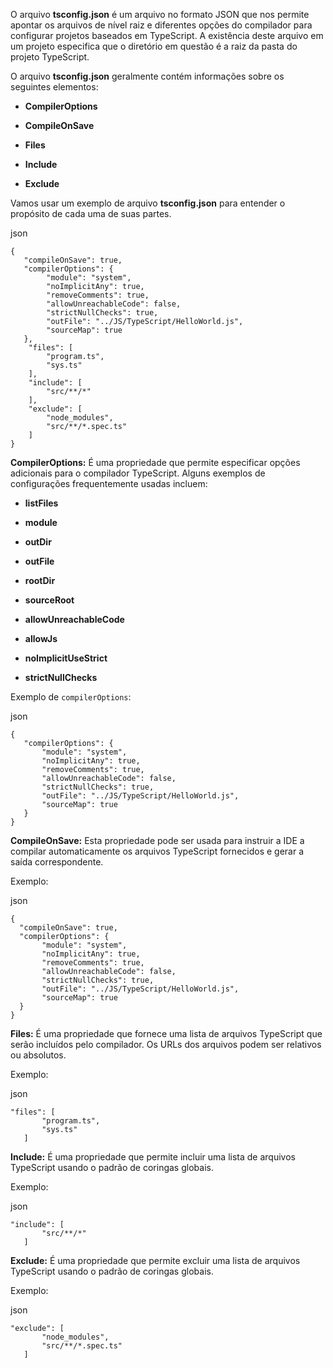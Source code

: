 
O arquivo **tsconfig.json** é um arquivo no formato JSON que nos permite apontar os arquivos de nível raiz e diferentes opções do compilador para configurar projetos baseados em TypeScript. A existência deste arquivo em um projeto especifica que o diretório em questão é a raiz da pasta do projeto TypeScript.

O arquivo **tsconfig.json** geralmente contém informações sobre os seguintes elementos:

- **CompilerOptions**
    
- **CompileOnSave**
    
- **Files**
    
- **Include**
    
- **Exclude**
    

Vamos usar um exemplo de arquivo **tsconfig.json** para entender o propósito de cada uma de suas partes.

json

```
{ 
   "compileOnSave": true, 
   "compilerOptions": { 
        "module": "system", 
        "noImplicitAny": true, 
        "removeComments": true, 
        "allowUnreachableCode": false, 
        "strictNullChecks": true, 
        "outFile": "../JS/TypeScript/HelloWorld.js", 
        "sourceMap": true
   }, 
    "files": [ 
        "program.ts", 
        "sys.ts"
    ], 
    "include": [ 
        "src/**/*"
    ], 
    "exclude": [ 
        "node_modules", 
        "src/**/*.spec.ts"
    ] 
}
```

**CompilerOptions:** É uma propriedade que permite especificar opções adicionais para o compilador TypeScript. Alguns exemplos de configurações frequentemente usadas incluem:

- **listFiles**
    
- **module**
    
- **outDir**
    
- **outFile**
    
- **rootDir**
    
- **sourceRoot**
    
- **allowUnreachableCode**
    
- **allowJs**
    
- **noImplicitUseStrict**
    
- **strictNullChecks**
    

Exemplo de `compilerOptions`:

json

```
{
   "compilerOptions": {
       "module": "system",
       "noImplicitAny": true,
       "removeComments": true,
       "allowUnreachableCode": false,
       "strictNullChecks": true,
       "outFile": "../JS/TypeScript/HelloWorld.js",
       "sourceMap": true
   }
}
```

**CompileOnSave:** Esta propriedade pode ser usada para instruir a IDE a compilar automaticamente os arquivos TypeScript fornecidos e gerar a saída correspondente.

Exemplo:

json

```
{
  "compileOnSave": true,
  "compilerOptions": {
       "module": "system",
       "noImplicitAny": true,
       "removeComments": true,
       "allowUnreachableCode": false,
       "strictNullChecks": true,
       "outFile": "../JS/TypeScript/HelloWorld.js",
       "sourceMap": true
  }
}
```

**Files:** É uma propriedade que fornece uma lista de arquivos TypeScript que serão incluídos pelo compilador. Os URLs dos arquivos podem ser relativos ou absolutos.

Exemplo:

json

```
"files": [
       "program.ts",
       "sys.ts"
   ]
```

**Include:** É uma propriedade que permite incluir uma lista de arquivos TypeScript usando o padrão de coringas globais.

Exemplo:

json

```
"include": [
       "src/**/*"
   ]
```

**Exclude:** É uma propriedade que permite excluir uma lista de arquivos TypeScript usando o padrão de coringas globais.

Exemplo:

json

```
"exclude": [
       "node_modules",
       "src/**/*.spec.ts"
   ]
```









